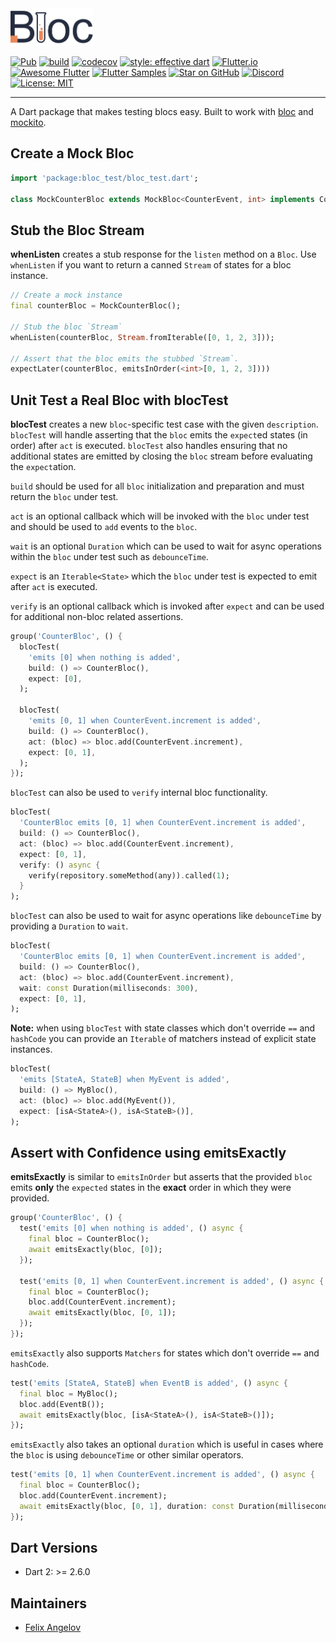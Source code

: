 <img src="https://raw.githubusercontent.com/felangel/bloc/master/docs/assets/bloc_test_logo_full.png" height="60" alt="Bloc Test Package" />

[![Pub](https://img.shields.io/pub/v/bloc_test.svg)](https://pub.dev/packages/bloc_test)
[![build](https://github.com/felangel/bloc/workflows/build/badge.svg)](https://github.com/felangel/bloc/actions)
[![codecov](https://codecov.io/gh/felangel/Bloc/branch/master/graph/badge.svg)](https://codecov.io/gh/felangel/bloc)
[![style: effective dart](https://img.shields.io/badge/style-effective_dart-40c4ff.svg)](https://github.com/tenhobi/effective_dart)
[![Flutter.io](https://img.shields.io/badge/flutter-website-deepskyblue.svg)](https://flutter.io/docs/development/data-and-backend/state-mgmt/options#bloc--rx)
[![Awesome Flutter](https://img.shields.io/badge/awesome-flutter-blue.svg?longCache=true)](https://github.com/Solido/awesome-flutter#standard)
[![Flutter Samples](https://img.shields.io/badge/flutter-samples-teal.svg?longCache=true)](http://fluttersamples.com)
[![Star on GitHub](https://img.shields.io/github/stars/felangel/bloc.svg?style=flat&logo=github&colorB=deeppink&label=stars)](https://github.com/felangel/bloc)
[![Discord](https://img.shields.io/discord/649708778631200778.svg?logo=discord&color=blue)](https://discord.gg/Hc5KD3g)
[![License: MIT](https://img.shields.io/badge/license-MIT-purple.svg)](https://opensource.org/licenses/MIT)

---

A Dart package that makes testing blocs easy. Built to work with [bloc](https://pub.dev/packages/bloc) and [mockito](https://pub.dev/packages/mockito).

## Create a Mock Bloc

```dart
import 'package:bloc_test/bloc_test.dart';

class MockCounterBloc extends MockBloc<CounterEvent, int> implements CounterBloc {}
```

## Stub the Bloc Stream

**whenListen** creates a stub response for the `listen` method on a `Bloc`. Use `whenListen` if you want to return a canned `Stream` of states for a bloc instance.

```dart
// Create a mock instance
final counterBloc = MockCounterBloc();

// Stub the bloc `Stream`
whenListen(counterBloc, Stream.fromIterable([0, 1, 2, 3]));

// Assert that the bloc emits the stubbed `Stream`.
expectLater(counterBloc, emitsInOrder(<int>[0, 1, 2, 3])))
```

## Unit Test a Real Bloc with blocTest

**blocTest** creates a new `bloc`-specific test case with the given `description`. `blocTest` will handle asserting that the `bloc` emits the `expect`ed states (in order) after `act` is executed. `blocTest` also handles ensuring that no additional states are emitted by closing the `bloc` stream before evaluating the `expect`ation.

`build` should be used for all `bloc` initialization and preparation and must return the `bloc` under test.

`act` is an optional callback which will be invoked with the `bloc` under test and should be used to `add` events to the `bloc`.

`wait` is an optional `Duration` which can be used to wait for async operations within the `bloc` under test such as `debounceTime`.

`expect` is an `Iterable<State>` which the `bloc` under test is expected to emit after `act` is executed.

`verify` is an optional callback which is invoked after `expect` and can be used for additional non-bloc related assertions.

```dart
group('CounterBloc', () {
  blocTest(
    'emits [0] when nothing is added',
    build: () => CounterBloc(),
    expect: [0],
  );

  blocTest(
    'emits [0, 1] when CounterEvent.increment is added',
    build: () => CounterBloc(),
    act: (bloc) => bloc.add(CounterEvent.increment),
    expect: [0, 1],
  );
});
```

`blocTest` can also be used to `verify` internal bloc functionality.

```dart
blocTest(
  'CounterBloc emits [0, 1] when CounterEvent.increment is added',
  build: () => CounterBloc(),
  act: (bloc) => bloc.add(CounterEvent.increment),
  expect: [0, 1],
  verify: () async {
    verify(repository.someMethod(any)).called(1);
  }
);
```

`blocTest` can also be used to wait for async operations like `debounceTime` by providing a `Duration` to `wait`.

```dart
blocTest(
  'CounterBloc emits [0, 1] when CounterEvent.increment is added',
  build: () => CounterBloc(),
  act: (bloc) => bloc.add(CounterEvent.increment),
  wait: const Duration(milliseconds: 300),
  expect: [0, 1],
);
```

**Note:** when using `blocTest` with state classes which don't override `==` and `hashCode` you can provide an `Iterable` of matchers instead of explicit state instances.

```dart
blocTest(
  'emits [StateA, StateB] when MyEvent is added',
  build: () => MyBloc(),
  act: (bloc) => bloc.add(MyEvent()),
  expect: [isA<StateA>(), isA<StateB>()],
);
```

## Assert with Confidence using emitsExactly

**emitsExactly** is similar to `emitsInOrder` but asserts that the provided `bloc` emits **only** the `expected` states in the **exact** order in which they were provided.

```dart
group('CounterBloc', () {
  test('emits [0] when nothing is added', () async {
    final bloc = CounterBloc();
    await emitsExactly(bloc, [0]);
  });

  test('emits [0, 1] when CounterEvent.increment is added', () async {
    final bloc = CounterBloc();
    bloc.add(CounterEvent.increment);
    await emitsExactly(bloc, [0, 1]);
  });
});
```

`emitsExactly` also supports `Matchers` for states which don't override `==` and `hashCode`.

```dart
test('emits [StateA, StateB] when EventB is added', () async {
  final bloc = MyBloc();
  bloc.add(EventB());
  await emitsExactly(bloc, [isA<StateA>(), isA<StateB>()]);
});
```

`emitsExactly` also takes an optional `duration` which is useful in cases where the `bloc` is using `debounceTime` or other similar operators.

```dart
test('emits [0, 1] when CounterEvent.increment is added', () async {
  final bloc = CounterBloc();
  bloc.add(CounterEvent.increment);
  await emitsExactly(bloc, [0, 1], duration: const Duration(milliseconds: 300));
});
```

## Dart Versions

- Dart 2: >= 2.6.0

## Maintainers

- [Felix Angelov](https://github.com/felangel)
